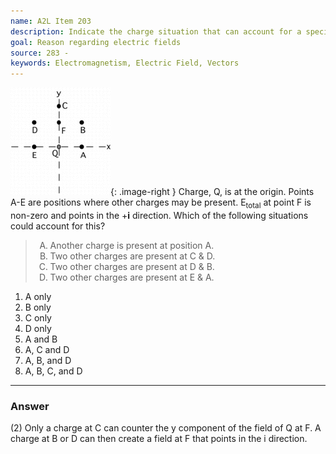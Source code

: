 ```yaml
---
name: A2L Item 203
description: Indicate the charge situation that can account for a specified field constraint.
goal: Reason regarding electric fields
source: 283 -
keywords: Electromagnetism, Electric Field, Vectors
---
```


![Item203_fig1.gif](../images/Item203_fig1.gif){: .image-right } 
Charge, Q, is at the origin. Points A-E are positions where other
charges may be present. E<sub>total</sub> at point F is non-zero and
points in the +<b>i</b> direction.  Which of the following situations
could account for this?

<blockquote> <ol type="A"> <li>Another charge is present at position
A.</li> <li>Two other charges are present at C & D.</li> <li>Two other
charges are present at D & B.</li> <li>Two other charges are present at
E & A.</li> </ol> </blockquote>

1. A only
2. B only
3. C only
4. D only
5. A and B
6. A, C and D
7. A, B, and D
8. A, B, C, and D


<hr/>

### Answer

(2) Only a charge at C can counter the y component of the field of Q at
F. A charge at B or D can then create a field at F that points in the i
direction.

